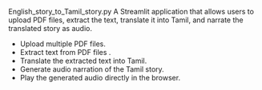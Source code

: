 English_story_to_Tamil_story.py
A Streamlit application that allows users to upload PDF files, extract the text, translate it into Tamil, and narrate the translated story as audio.
- Upload multiple PDF files.
- Extract text from PDF files .
- Translate the extracted text into Tamil. 
- Generate audio narration of the Tamil story.
- Play the generated audio directly in the browser.





